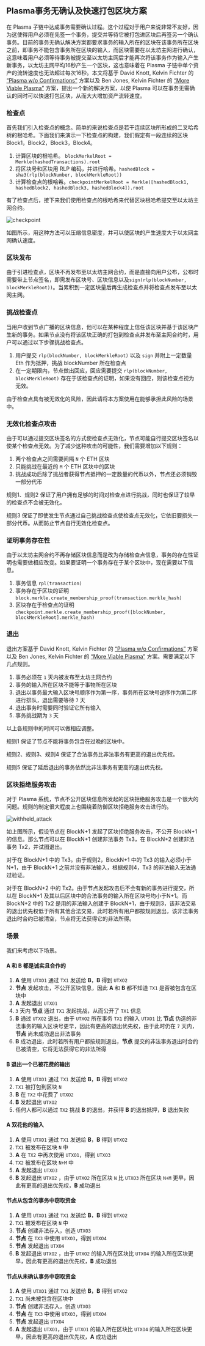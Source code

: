 ## Plasma事务无确认及快速打包区块方案

在 Plasma 子链中达成事务需要确认过程。这个过程对于用户来说非常不友好，因为这使得用户必须在先签一个事务，提交并等待它被打包进区块后再签另一个确认事务。目前的事务无确认解决方案都要求事务的输入所在的区块在该事务所在区块之前，即事务不能包含事务所在区块的输入，而区块需要在以太坊主网进行确认，这意味着用户必须等待事务被提交至以太坊主网后才能再次将该事务作为输入产生新事务，以太坊主网平均16秒产生一个区块，这也意味着在 Plasma 子链中单个资产的流转速度也无法超过每次16秒。本文将基于 David Knott, Kelvin Fichter 的 [“Plasma w/o Confirmations”](https://github.com/omisego/research/blob/master/plasma/plasma-mvp/specifications/no-confirmations.md) 方案以及 Ben Jones, Kelvin Fichter 的 [“More Viable Plasma”](https://ethresear.ch/t/more-viable-plasma/2160) 方案，提出一个新的解决方案，以使 Plasma 可以在事务无需确认的同时可以快速打包区块，从而大大增加资产流转速度。



### 检查点

首先我们引入检查点的概念。简单的来说检查点是若干连续区块所形成的二叉哈希树的根哈希。下面我们来演示一下检查点的构建，我们假定有一段连续的区块 Block1，Block2，Block3，Block4。

1. 计算区块的根哈希。 `blockMerkelRoot = Merkle(hashedTransactions).root`
2. 将区块号和区块用 RLP 编码，并进行哈希。`hashedBlock = sha3(rlp(blockNumber, blockMerkleRoot))`
3. 计算检查点的根哈希。`checkpointMerkelRoot = Merkle([hashedBlock1, hashedBlock2, hashedBlock3, hashedBlock4]).root`

有了检查点后，接下来我们使用检查点的根哈希来代替区块根哈希提交至以太坊主网合约。

![checkpoint](checkpoint.png)

如图所示，用这种方法可以压缩信息密度，并可以使区块的产生速度大于以太网主网确认速度。



### 区块发布

由于引进检查点，区块不再发布至以太坊主网合约，而是直接向用户公布，公布时需要带上节点签名，即需发布区块号、区块信息以及`sign(rlp(blockNumber, blockMerkleRoot))`。当累积到一定区块量后再生成检查点并将检查点发布至以太网主网。



### 挑战检查点

当用户收到节点广播的区块信息，他可以在某种程度上信任该区块并基于该区块产生新的事务。如果节点没有将该区块正确的打包到检查点并发布至主网合约时，用户可以通过以下步骤挑战检查点。

1. 用户提交 `rlp(blockNumber, blockMerkleRoot)` 以及 `sign` 并附上一定数量 Eth 作为抵押，挑战 blockNumber 所在检查点
2. 在一定期限内，节点做出回应，回应需要提交  `rlp(blockNumber, blockMerkleRoot)`  存在于该检查点的证明，如果没有回应，则该检查点视为无效。

由于检查点具有被无效化的风险，因此请将本方案使用在能够承担此风险的场景中。



### 无效化检查点攻击

由于可以通过提交区块签名的方式使检查点无效化，节点可能自行提交区块签名以使某个检查点无效。为了减少这种攻击的可能性，我们需要增加以下规则：

1. 两个检查点之间需要间隔 `N` 个 ETH 区块
2. 只能挑战在最近的 `M` 个 ETH 区块中的区块
3. 挑战成功后除了挑战者获得节点抵押的一定数量的代币以外，节点还必须销毁一部分代币

规则1、规则2 保证了用户拥有足够的时间对检查点进行挑战，同时也保证了较早的检查点不会被无效化。

规则3 保证了即使发生节点通过自己挑战检查点使检查点无效化，它依旧要损失一部分代币。从而防止节点自行无效化检查点。



### 证明事务存在性

由于以太坊主网合约不再存储区块信息而是改为存储检查点信息，事务的存在性证明也需要做相应改变。如果要证明一个事务存在于某个区块中，现在需要以下信息。

1. 事务信息 `rpl(transaction)`
2. 事务存在于区块的证明 `block.merkle.create_membership_proof(transaction.merkle_hash)`
3. 区块存在于检查点的证明 `checkpoint.merkle.create_membership_proof([blockNumber, blockMerkleRoot].merkle_hash)`



### 退出

退出方案基于 David Knott, Kelvin Fichter 的 [“Plasma w/o Confirmations”](https://github.com/omisego/research/blob/master/plasma/plasma-mvp/specifications/no-confirmations.md) 方案以及 Ben Jones, Kelvin Fichter 的 [“More Viable Plasma”](https://ethresear.ch/t/more-viable-plasma/2160) 方案。需要满足以下几点规则。

1. 事务必须在 `1` 天内被发布至太坊主网合约
2. 事务的输入所在区块不能等于事物所在区块
3. 退出以事务最大输入区块号顺序作为第一序，事务所在区块号逆序作为第二序进行排队，退出需要等待 `7` 天
4. 退出事务时需要同时验证它所有输入
5. 事务挑战期为 `3` 天

以上各规则中的时间可以做相应调整。

规则1 保证了节点不能将事务包含在过晚的区块中。

规则2、规则3、规则4 保证了合法事务比非法事务有更高的退出优先权。

规则5 保证了延后退出的事务依然比非法事务有更高的退出优先权。



### 区块拒绝服务攻击

对于 Plasma 系统，节点不公开区块信息所发起的区块拒绝服务攻击是一个很大的问题。规则的制定很大程度上也围绕着防御区块拒绝服务攻击进行的。

![withheld_attack](withheld_attack.png)

如上图所示，假设节点在 BlockN+1 发起了区块拒绝服务攻击，不公开 BlockN+1 的信息。那么节点可以在 BlockN+1 创建非法事务 Tx3，在 BlockN+2 创建非法事务 Tx2，并试图退出。

对于在 BlockN+1 中的 Tx3。由于规则2，BlockN+1 中的 Tx3 的输入必须小于 N+1，由于 BlockN+1 之前并没有非法输入，根据规则4，Tx3 的非法输入无法通过验证。

对于在 BlockN+2 中的 Tx2。由于节点发起攻击后不会有新的事务进行提交，所以在 BlockN+1 及其以后区块中的合法事务的输入所在区块号均小于N+1。而 BlockN+2 中的 Tx2 是用的非法输入创建于 BlockN+1，由于规则3，该非法交易的退出优先权低于所有其他合法交易，此时若所有用户都按规则退出，该非法事务退出时合约已被清空，节点将无法获得它的非法所得。



### 场景

我们来考虑以下场景。

#### A 和 B 都是诚实且合作的

1. **A** 使用 `UTXO1` 通过 `TX1` 发送给 **B**，**B** 得到 `UTXO2` 
2. **节点** 发起攻击，不公开区块信息，因此 **A** 和 **B** 都不知道 `TX1` 是否被包含在区块中
3. **A** 发起退出 `UTXO1`
4. `3` 天内 **节点** 通过 `TX1` 发起挑战，从而公开了 `TX1` 信息
5. **B** 通过 `UTXO2` 退出，由于 `UTXO2` 所在事务 `TX1` 的输入 `UTXO1` 比 **节点** 伪造的非法事务的输入区块号更早，因此有更高的退出优先权，由于此时仍在 `7` 天内，**节点** 尚未成功退出非法事务
6. **B** 成功退出，此时若所有用户都按规则退出，**节点** 提交的非法事务退出时合约已被清空，它将无法获得它的非法所得



#### B 退出一个已被花费的输出

1. **A** 使用 `UTXO1` 通过 `TX1` 发送给 **B**，**B** 得到 `UTXO2` 
2. `TX1` 被打包到区块 `N`
3. **B** 在 `TX2` 中花费了 `UTXO2` 
4. **B** 发起退出 `UTXO2` 
5. 任何人都可以通过 `TX2` 挑战 **B** 的退出，并获得 **B** 的退出抵押，**B** 退出失败



#### A 双花他的输入

1. **A** 使用 `UTXO1` 通过 `TX1` 发送给 **B**，**B** 得到 `UTXO2` 
2. `TX1` 被发布在区块 `N` 中
3. **A** 在 `TX2` 中再次使用 `UTXO1`，得到 `UTXO3` 
4. `TX2` 被发布在区块 `N+M` 中
5. **A** 发起退出 `UTXO3` 
6. **B** 发起退出 `UTXO2` ，由于 `UTXO2` 所在区块 `N`  比 `UTXO3` 所在区块 `N+M` 更早，因此有更高的退出优先权，**B** 成功退出



#### 节点从包含的事务中窃取资金

1. **A** 使用 `UTXO1` 通过 `TX1` 发送给 **B**，**B** 得到 `UTXO2` 
2. `TX1` 被发布在区块 `N` 中
3. **节点** 创建非法存入，创造 `UTXO3` 
4. **节点** 在 `TX3` 中使用 `UTXO3`，得到 `UTXO4` 
5. **节点** 发起退出 `UTXO4` 
6. **B** 发起退出 `UTXO2` ，由于 `UTXO2` 的输入所在区块比 `UTXO4` 的输入所在区块更早，因此有更高的退出优先权，**B** 成功退出



#### 节点从未确认事务中窃取资金

1. **A** 使用 `UTXO1` 通过 `TX1` 发送给 **B**，**B** 得到 `UTXO2` 
2. `TX1` 尚未被包含在区块中
3. **节点** 创建非法存入，创造 `UTXO3` 
4. **节点** 在 `TX3` 中使用 `UTXO3`，得到 `UTXO4` 
5. **节点** 发起退出 `UTXO4` 
6. **A** 发起退出 `UTXO1`，由于 `UTXO1` 的输入所在区块比 `UTXO4` 的输入所在区块更早，因此有更高的退出优先权，**A** 成功退出